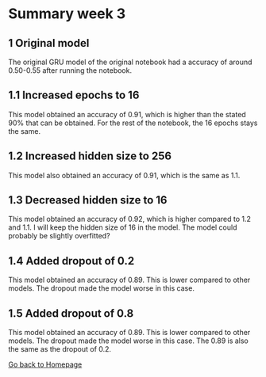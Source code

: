 # Summary week 3

## 1 Original model

The original GRU model of the original notebook had a accuracy of around 0.50-0.55 after running the notebook.

## 1.1 Increased epochs to 16

This model obtained an accuracy of 0.91, which is higher than the stated 90% that can be obtained. For the rest of the notebook, the 16 epochs stays the same.

## 1.2 Increased hidden size to 256

This model also obtained an accuracy of 0.91, which is the same as 1.1.

## 1.3 Decreased hidden size to 16

This model obtained an accuracy of 0.92, which is higher compared to 1.2 and 1.1. I will keep the hidden size of 16 in the model. The model could probably be slightly overfitted?

## 1.4 Added dropout of 0.2
This model obtained an accuracy of 0.89. This is lower compared to other models. The dropout made the model worse in this case.

## 1.5 Added dropout of 0.8
This model obtained an accuracy of 0.89. This is lower compared to other models. The dropout made the model worse in this case. The 0.89 is also the same as the dropout of 0.2.

[Go back to Homepage](../README.md)
